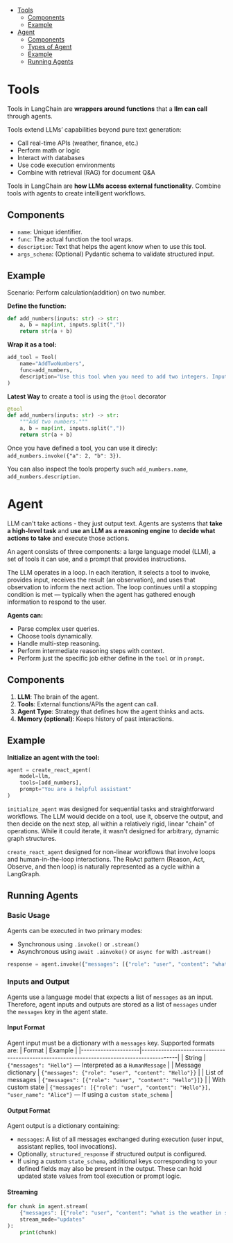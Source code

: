 - [Tools](#tools)
  - [Components](#components)
  - [Example](#example)
- [Agent](#agent)
  - [Components](#components-1)
  - [Types of Agent](#types-of-agent)
  - [Example](#example-1)
  - [Running Agents](#running-agents)

# Tools

Tools in LangChain are **wrappers around functions** that a **llm can call** through agents.

Tools extend LLMs’ capabilities beyond pure text generation:

- Call real-time APIs (weather, finance, etc.)
- Perform math or logic
- Interact with databases
- Use code execution environments
- Combine with retrieval (RAG) for document Q&A

Tools in LangChain are **how LLMs access external functionality**. Combine tools with agents to create intelligent workflows.

## Components

- `name`: Unique identifier.
- `func`: The actual function the tool wraps.
- `description`: Text that helps the agent know when to use this tool.
- `args_schema`: (Optional) Pydantic schema to validate structured input.

## Example

Scenario: Perform calculation(addition) on two number.

**Define the function:**

```py
def add_numbers(inputs: str) -> str:
    a, b = map(int, inputs.split(","))
    return str(a + b)
```

**Wrap it as a tool:**

```py
add_tool = Tool(
    name="AddTwoNumbers",
    func=add_numbers,
    description="Use this tool when you need to add two integers. Input format: '3,5'"
)
```

**Latest Way** to create a tool is using the `@tool` decorator

```py
@tool
def add_numbers(inputs: str) -> str:
    """Add two numbers."""
    a, b = map(int, inputs.split(","))
    return str(a + b)
```

Once you have defined a tool, you can use it direcly: `add_numbers.invoke({"a": 2, "b": 3})`.

You can also inspect the tools property such `add_numbers.name`, `add_numbers.description`.

# Agent

LLM can't take actions - they just output text. Agents are systems that **take a high-level task** and **use an LLM as a reasoning engine** to **decide what actions to take** and execute those actions.

An agent consists of three components: a large language model (LLM), a set of tools it can use, and a prompt that provides instructions.

The LLM operates in a loop. In each iteration, it selects a tool to invoke, provides input, receives the result (an observation), and uses that observation to inform the next action. The loop continues until a stopping condition is met — typically when the agent has gathered enough information to respond to the user.

**Agents can:**

- Parse complex user queries.
- Choose tools dynamically.
- Handle multi-step reasoning.
- Perform intermediate reasoning steps with context.
- Perform just the specific job either define in the `tool` or in `prompt`.

## Components

1. **LLM**: The brain of the agent.
2. **Tools**: External functions/APIs the agent can call.
3. **Agent Type**: Strategy that defines how the agent thinks and acts.
4. **Memory (optional)**: Keeps history of past interactions.

## Example

**Initialize an agent with the tool:**

```py
agent = create_react_agent(
    model=llm,
    tools=[add_numbers],
    prompt="You are a helpful assistant"
)
```

`initialize_agent` was designed for sequential tasks and straightforward workflows. The LLM would decide on a tool, use it, observe the output, and then decide on the next step, all within a relatively rigid, linear "chain" of operations. While it could iterate, it wasn't designed for arbitrary, dynamic graph structures.

`create_react_agent` designed for non-linear workflows that involve loops and human-in-the-loop interactions. The ReAct pattern (Reason, Act, Observe, and then loop) is naturally represented as a cycle within a LangGraph.

## Running Agents

### Basic Usage

Agents can be executed in two primary modes:

- Synchronous using `.invoke()` or `.stream()`
- Asynchronous using `await .ainvoke()` or `async for` with `.astream()`

```py
response = agent.invoke({"messages": [{"role": "user", "content": "what is the weather in sf"}]})
```

### Inputs and Output

Agents use a language model that expects a list of `messages` as an input. Therefore, agent inputs and outputs are stored as a list of `messages` under the `messages` key in the agent state.

#### Input Format

Agent input must be a dictionary with a `messages` key. Supported formats are:
| Format | Example |
|---------------------|-------------------------------------------------------------------------------------------|
| String | `{"messages": "Hello"}` — Interpreted as a `HumanMessage` |
| Message dictionary | `{"messages": {"role": "user", "content": "Hello"}}` |
| List of messages | `{"messages": [{"role": "user", "content": "Hello"}]}` |
| With custom state | `{"messages": [{"role": "user", "content": "Hello"}], "user_name": "Alice"}` — If using a `custom state_schema` |

#### Output Format

Agent output is a dictionary containing:

- `messages`: A list of all messages exchanged during execution (user input, assistant replies, tool invocations).
- Optionally, `structured_response` if structured output is configured.
- If using a custom `state_schema`, additional keys corresponding to your defined fields may also be present in the output. These can hold updated state values from tool execution or prompt logic.

#### Streaming

```py
for chunk in agent.stream(
    {"messages": [{"role": "user", "content": "what is the weather in sf"}]},
    stream_mode="updates"
):
    print(chunk)
```
